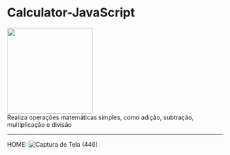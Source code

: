 # Calculator-JavaScript
<img src= "https://github.com/Victoria-Belo/Calculator-JavaScript/assets/86816104/4035e93a-7272-402e-b00a-8664820cfaef" width="200px"><br>
Realiza operações matemáticas simples, como adição, subtração, multiplicação e divisão<hr>





HOME:
![Captura de Tela (446)](https://github.com/Victoria-Belo/Calculator-JavaScript/assets/86816104/9e523a9e-f6f7-4a3c-a54a-1696205d7446)
